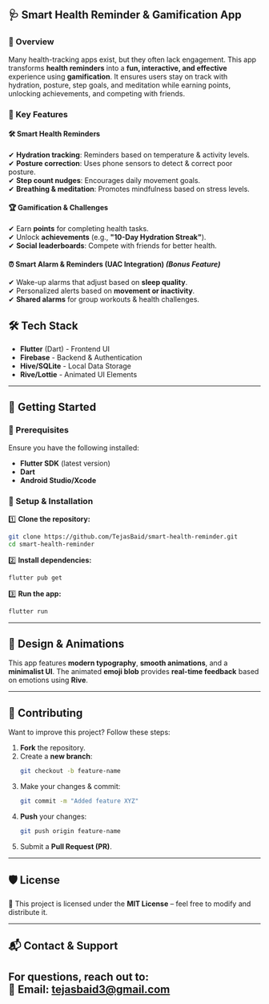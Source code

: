 
## **🩺 Smart Health Reminder & Gamification App**

### **🚀 Overview**
Many health-tracking apps exist, but they often lack engagement. This app transforms **health reminders** into a **fun, interactive, and effective** experience using **gamification**. It ensures users stay on track with hydration, posture, step goals, and meditation while earning points, unlocking achievements, and competing with friends.

### **🎯 Key Features**
#### 🛠 **Smart Health Reminders**
✔ **Hydration tracking**: Reminders based on temperature & activity levels.  
✔ **Posture correction**: Uses phone sensors to detect & correct poor posture.  
✔ **Step count nudges**: Encourages daily movement goals.  
✔ **Breathing & meditation**: Promotes mindfulness based on stress levels.

#### 🏆 **Gamification & Challenges**
✔ Earn **points** for completing health tasks.  
✔ Unlock **achievements** (e.g., **"10-Day Hydration Streak"**).  
✔ **Social leaderboards**: Compete with friends for better health.

#### ⏰ **Smart Alarm & Reminders (UAC Integration)** *(Bonus Feature)*
✔ Wake-up alarms that adjust based on **sleep quality**.  
✔ Personalized alerts based on **movement or inactivity**.  
✔ **Shared alarms** for group workouts & health challenges.


## **🛠 Tech Stack**
- **Flutter** (Dart) - Frontend UI
- **Firebase** - Backend & Authentication
- **Hive/SQLite** - Local Data Storage
- **Rive/Lottie** - Animated UI Elements
---

## **🚀 Getting Started**

### **🔹 Prerequisites**
Ensure you have the following installed:
- **Flutter SDK** (latest version)
- **Dart**
- **Android Studio/Xcode**

### **🔹 Setup & Installation**

1️⃣ **Clone the repository:**
```sh
git clone https://github.com/TejasBaid/smart-health-reminder.git
cd smart-health-reminder
```
2️⃣ **Install dependencies:**
```sh
flutter pub get
```
3️⃣ **Run the app:**
```sh
flutter run
```

---

## **🎨 Design & Animations**
This app features **modern typography**, **smooth animations**, and a **minimalist UI**. The animated **emoji blob** provides **real-time feedback** based on emotions using **Rive**.

---

## **🤝 Contributing**
Want to improve this project? Follow these steps:
1. **Fork** the repository.
2. Create a **new branch**:
   ```sh
   git checkout -b feature-name
   ```
3. Make your changes & commit:
   ```sh
   git commit -m "Added feature XYZ"
   ```
4. **Push** your changes:
   ```sh
   git push origin feature-name
   ```
5. Submit a **Pull Request (PR)**.

---

## **🛡 License**
📜 This project is licensed under the **MIT License** – feel free to modify and distribute it.

---

## **📬 Contact & Support**
For questions, reach out to:  
📧 Email: tejasbaid3@gmail.com
---

